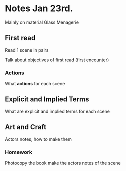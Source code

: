 # Notes Jan 23rd.

Mainly on material Glass Menagerie

## First read

Read 1 scene in pairs

Talk about objectives of first read (first encounter)

### Actions

What **actions** for each scene

## Explicit and Implied Terms

What are explicit and implied terms for each scene

## Art and Craft

Actors notes, how to make them

### Homework

Photocopy the book make the actors notes of the scene


